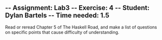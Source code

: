 -- Assignment: Lab3
-- Exercise: 4
-- Student: Dylan Bartels
-- Time needed: 1.5
--------------------------------------------------------------------------

Read or reread Chapter 5 of The Haskell Road, and make a list of questions on specific points that cause difficulty of understanding.
